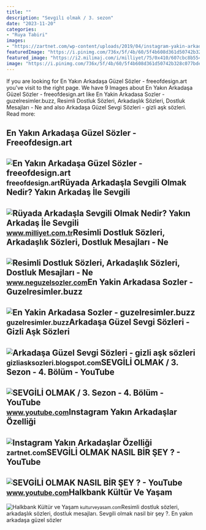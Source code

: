 ```yaml
---
title: ""
description: "Sevgi̇li̇ olmak / 3. sezon"
date: "2023-11-20"
categories:
- "Ruya Tabiri"
images:
- "https://zartnet.com/wp-content/uploads/2019/04/instagram-yakin-arkadaslar-ozelligi.jpg"
featuredImage: "https://i.pinimg.com/736x/5f/4b/60/5f4b608d361d50742b328c077bde9b75.jpg"
featured_image: "https://i2.milimaj.com/i/milliyet/75/0x410/607cbc8b5542872c88df8ee1.jpg"
image: "https://i.pinimg.com/736x/5f/4b/60/5f4b608d361d50742b328c077bde9b75.jpg"
---
```


If you are looking for En Yakın Arkadaşa Güzel Sözler - freeofdesign.art you've visit to the right page. We have 9 Images about En Yakın Arkadaşa Güzel Sözler - freeofdesign.art like En Yakin Arkadasa Sozler - guzelresimler.buzz, Resimli Dostluk Sözleri, Arkadaşlık Sözleri, Dostluk Mesajları - Ne and also Arkadaşa Güzel Sevgi Sözleri - gizli aşk sözleri. Read more:

En Yakın Arkadaşa Güzel Sözler - Freeofdesign.art
-------------------------------------------------

 ![En Yakın Arkadaşa Güzel Sözler - freeofdesign.art](https://i.pinimg.com/564x/9c/76/2b/9c762b40c087fbc41cf896a6e9693ca6.jpg) <small>freeofdesign.art</small>Rüyada Arkadaşla Sevgili Olmak Nedir? Yakın Arkadaş İle Sevgili
---------------------------------------------------------------

 ![Rüyada Arkadaşla Sevgili Olmak Nedir? Yakın Arkadaş İle Sevgili](https://i2.milimaj.com/i/milliyet/75/0x410/607cbc8b5542872c88df8ee1.jpg) <small>www.milliyet.com.tr</small>Resimli Dostluk Sözleri, Arkadaşlık Sözleri, Dostluk Mesajları - Ne
-------------------------------------------------------------------

 ![Resimli Dostluk Sözleri, Arkadaşlık Sözleri, Dostluk Mesajları - Ne](https://www.neguzelsozler.com/uploads/2017/12/Resimli-Dostluk-Sozleri-18.jpg) <small>www.neguzelsozler.com</small>En Yakin Arkadasa Sozler - Guzelresimler.buzz
---------------------------------------------

 ![En Yakin Arkadasa Sozler - guzelresimler.buzz](https://i.pinimg.com/736x/5f/4b/60/5f4b608d361d50742b328c077bde9b75.jpg) <small>guzelresimler.buzz</small>Arkadaşa Güzel Sevgi Sözleri - Gizli Aşk Sözleri
------------------------------------------------

 ![Arkadaşa Güzel Sevgi Sözleri - gizli aşk sözleri](https://i.pinimg.com/originals/c9/85/68/c9856885ccdf6fc9c90ac4ee89829c1e.jpg) <small>gizliasksozleri.blogspot.com</small>SEVGİLİ OLMAK / 3. Sezon - 4. Bölüm - YouTube
---------------------------------------------

 ![SEVGİLİ OLMAK / 3. Sezon - 4. Bölüm - YouTube](https://i.ytimg.com/vi/zcX9fKS9ZL4/maxresdefault.jpg) <small>www.youtube.com</small>Instagram Yakın Arkadaşlar Özelliği
-----------------------------------

 ![Instagram Yakın Arkadaşlar Özelliği](https://zartnet.com/wp-content/uploads/2019/04/instagram-yakin-arkadaslar-ozelligi.jpg) <small>zartnet.com</small>SEVGİLİ OLMAK NASIL BİR ŞEY ? - YouTube
---------------------------------------

 ![SEVGİLİ OLMAK NASIL BİR ŞEY ? - YouTube](https://i.ytimg.com/vi/8ZZKWHAaLt0/maxresdefault.jpg) <small>www.youtube.com</small>Halkbank Kültür Ve Yaşam
------------------------

 ![Halkbank Kültür ve Yaşam](https://kulturveyasam.com/wp-content/uploads/2018/08/yakin_arkadas-01.jpg) <small>kulturveyasam.com</small>Resimli dostluk sözleri, arkadaşlık sözleri, dostluk mesajları. Sevgi̇li̇ olmak nasil bi̇r şey ?. En yakın arkadaşa güzel sözler
